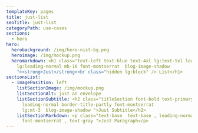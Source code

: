 ```yaml
---
templateKey: pages
title: just-list
seoTitle: just-list
categoryPath: use-cases
sections:
  - hero
hero:
  herobackground: /img/hero-nist-bg.png
  heroimage: /img/mockup.png
  heromarkdown: <h1 class="text-left text-blue text-4xl lg:text-5xl leading-normal
    lg:leading-normal mb-16 font-montserrat  blog-image-shadow
    "><strong>Just</strong><br class="hidden lg:block" /> List</h1>
sectionsList:
  - imagePosition: left
    listSectionImage: /img/mockup.png
    listSectionAlt: just an envelope
    listSectionSubtitle: <h2 class="titleSection font-bold text-primary
      leading-normal border-title-partly font-montserrat
      lg:mt-3  blog-image-shadow ">Just Subtitle</h2>
    listSectionMarkdown: <p class="text-base  text-base , leading-normal ,
      font-montserrat , text-gray ">Just Paragraph</p>
---
```

